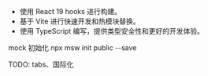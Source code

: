 - 使用 React 19 hooks 进行构建。
- 基于 Vite 进行快速开发和热模块替换。
- 使用 TypeScript 编写，提供类型安全性和更好的开发体验。

mock 初始化
npx msw init public --save

TODO:
tabs、国际化
